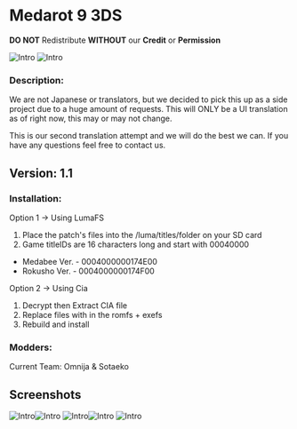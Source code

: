 # Medarot 9 3DS
**DO NOT** Redistribute **WITHOUT** our **Credit** or **Permission**

![Intro](/docs/intro.png) ![Intro](/docs/intro-2.png)

### Description:
We are not Japanese or translators, but we decided to pick this up as a side 
project due to a huge amount of requests.
This will ONLY be a UI translation as of right now, this may or may not change.

This is our second translation attempt and we will do the best we can.
If you have any questions feel free to contact us.

## Version: 1.1

### Installation:
Option 1 -> Using LumaFS
1. Place the patch's files into the /luma/titles/<titleID>folder on your SD card
2. Game titleIDs are 16 characters long and start with 00040000
- Medabee Ver. - 0004000000174E00
- Rokusho Ver. - 0004000000174F00

Option 2 -> Using Cia
1. Decrypt then Extract CIA file
2. Replace files with in the romfs + exefs
3. Rebuild and install

### Modders:
Current Team:
Omnija & Sotaeko

## Screenshots

![Intro](/docs/menu.png)![Intro](/docs/profile.png)
![Intro](/docs/shop.png)![Intro](/docs/stats.png)
![Intro](/docs/robattle.png)

